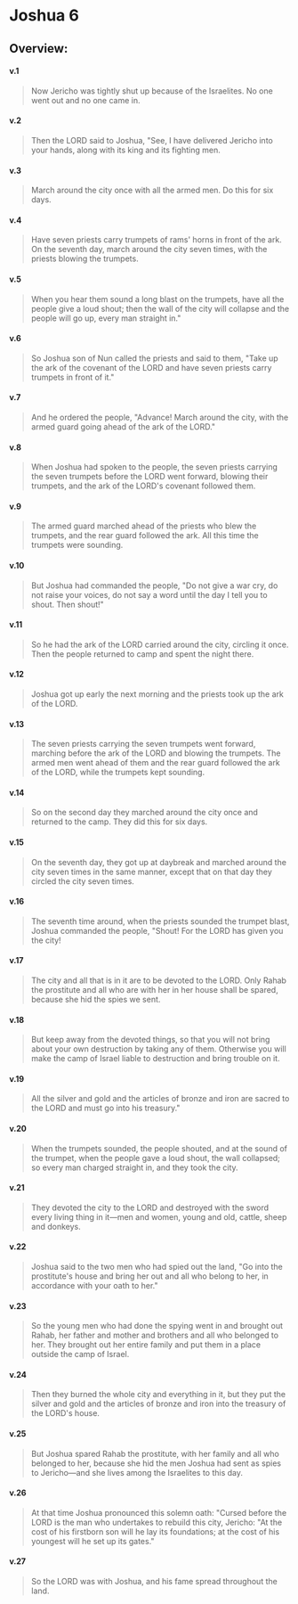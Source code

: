 # Joshua 6

## Overview:


#### v.1
>Now Jericho was tightly shut up because of the Israelites. No one went out and no one came in.

#### v.2
>Then the LORD said to Joshua, "See, I have delivered Jericho into your hands, along with its king and its fighting men.

#### v.3
>March around the city once with all the armed men. Do this for six days.

#### v.4
>Have seven priests carry trumpets of rams' horns in front of the ark. On the seventh day, march around the city seven times, with the priests blowing the trumpets.

#### v.5
>When you hear them sound a long blast on the trumpets, have all the people give a loud shout; then the wall of the city will collapse and the people will go up, every man straight in."

#### v.6
>So Joshua son of Nun called the priests and said to them, "Take up the ark of the covenant of the LORD and have seven priests carry trumpets in front of it."

#### v.7
>And he ordered the people, "Advance! March around the city, with the armed guard going ahead of the ark of the LORD."

#### v.8
>When Joshua had spoken to the people, the seven priests carrying the seven trumpets before the LORD went forward, blowing their trumpets, and the ark of the LORD's covenant followed them.

#### v.9
>The armed guard marched ahead of the priests who blew the trumpets, and the rear guard followed the ark. All this time the trumpets were sounding.

#### v.10
>But Joshua had commanded the people, "Do not give a war cry, do not raise your voices, do not say a word until the day I tell you to shout. Then shout!"

#### v.11
>So he had the ark of the LORD carried around the city, circling it once. Then the people returned to camp and spent the night there.

#### v.12
>Joshua got up early the next morning and the priests took up the ark of the LORD.

#### v.13
>The seven priests carrying the seven trumpets went forward, marching before the ark of the LORD and blowing the trumpets. The armed men went ahead of them and the rear guard followed the ark of the LORD, while the trumpets kept sounding.

#### v.14
>So on the second day they marched around the city once and returned to the camp. They did this for six days.

#### v.15
>On the seventh day, they got up at daybreak and marched around the city seven times in the same manner, except that on that day they circled the city seven times.

#### v.16
>The seventh time around, when the priests sounded the trumpet blast, Joshua commanded the people, "Shout! For the LORD has given you the city!

#### v.17
>The city and all that is in it are to be devoted to the LORD. Only Rahab the prostitute and all who are with her in her house shall be spared, because she hid the spies we sent.

#### v.18
>But keep away from the devoted things, so that you will not bring about your own destruction by taking any of them. Otherwise you will make the camp of Israel liable to destruction and bring trouble on it.

#### v.19
>All the silver and gold and the articles of bronze and iron are sacred to the LORD and must go into his treasury."

#### v.20
>When the trumpets sounded, the people shouted, and at the sound of the trumpet, when the people gave a loud shout, the wall collapsed; so every man charged straight in, and they took the city.

#### v.21
>They devoted the city to the LORD and destroyed with the sword every living thing in it—men and women, young and old, cattle, sheep and donkeys.

#### v.22
>Joshua said to the two men who had spied out the land, "Go into the prostitute's house and bring her out and all who belong to her, in accordance with your oath to her."

#### v.23
>So the young men who had done the spying went in and brought out Rahab, her father and mother and brothers and all who belonged to her. They brought out her entire family and put them in a place outside the camp of Israel.

#### v.24
>Then they burned the whole city and everything in it, but they put the silver and gold and the articles of bronze and iron into the treasury of the LORD's house.

#### v.25
>But Joshua spared Rahab the prostitute, with her family and all who belonged to her, because she hid the men Joshua had sent as spies to Jericho—and she lives among the Israelites to this day.

#### v.26
>At that time Joshua pronounced this solemn oath: "Cursed before the LORD is the man who undertakes to rebuild this city, Jericho: "At the cost of his firstborn son will he lay its foundations; at the cost of his youngest will he set up its gates."

#### v.27
>So the LORD was with Joshua, and his fame spread throughout the land.



